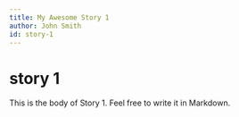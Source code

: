```yaml
---
title: My Awesome Story 1
author: John Smith
id: story-1
---
```


# story 1
This is the body of Story 1. Feel free to write it in Markdown.
